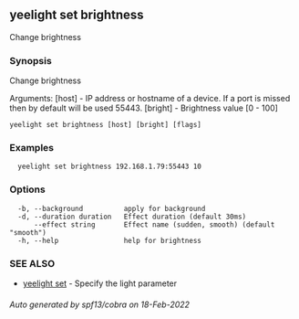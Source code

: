 ## yeelight set brightness

Change brightness

### Synopsis

Change brightness

Arguments:
  [host] - IP address or hostname of a device. If a port is missed then by default will be used 55443.
  [bright] - Brightness value [0 - 100]

```
yeelight set brightness [host] [bright] [flags]
```

### Examples

```
  yeelight set brightness 192.168.1.79:55443 10
```

### Options

```
  -b, --background          apply for background
  -d, --duration duration   Effect duration (default 30ms)
      --effect string       Effect name (sudden, smooth) (default "smooth")
  -h, --help                help for brightness
```

### SEE ALSO

* [yeelight set](yeelight_set.md)	 - Specify the light parameter

###### Auto generated by spf13/cobra on 18-Feb-2022
